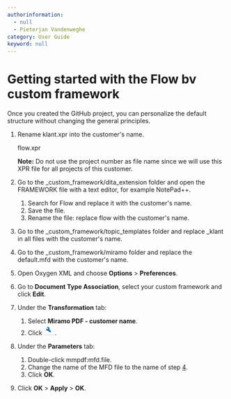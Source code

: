 ```yaml
---
authorinformation:
  - null
  - Pieterjan Vandenweghe
category: User Guide
keyword: null
---
```


# Getting started with the Flow bv custom framework

Once you created the GitHub project, you can personalize the default structure without changing the general principles.

1. Rename klant.xpr into the customer's name.

   flow.xpr

   **Note:** Do not use the project number as file name since we will use this XPR file for all projects of this customer.

2. Go to the \_custom\_framework/dita\_extension folder and open the FRAMEWORK file with a text editor, for example NotePad++.
   1. Search for Flow and replace it with the customer's name.
   2. Save the file.
   3. Rename the file: replace flow with the customer's name.
3. Go to the \_custom\_framework/topic\_templates folder and replace \_klant in all files with the customer's name.
4. Go to the \_custom\_framework/miramo folder and replace the default.mfd with the customer's name.
5. Open Oxygen XML and choose **Options** &gt; **Preferences**.
6. Go to **Document Type Association**, select your custom framework and click **Edit**.
7. Under the **Transformation** tab:
   1. Select **Miramo PDF - customer name**.
   2. Click ![](../../../../.gitbook/assets/oxy-edit-button.png).
8. Under the **Parameters** tab:
   1. Double-click mmpdf:mfd.file.
   2. Change the name of the MFD file to the name of step [4](ta_getting_started_with_the_flow_custom_framework.md#step_slz_tnw_jlb).
   3. Click **OK**.
9. Click **OK** &gt; **Apply** &gt; **OK**.

